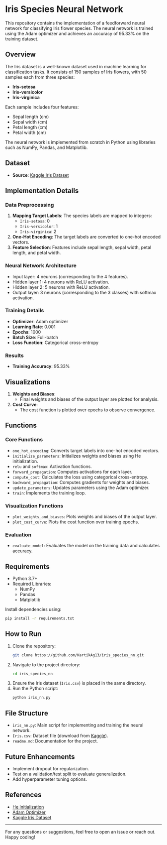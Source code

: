 # Iris Species Neural Network

This repository contains the implementation of a feedforward neural network for classifying Iris flower species. The neural network is trained using the Adam optimizer and achieves an accuracy of 95.33% on the training dataset.

## Overview
The Iris dataset is a well-known dataset used in machine learning for classification tasks. It consists of 150 samples of Iris flowers, with 50 samples each from three species:
- **Iris-setosa**
- **Iris-versicolor**
- **Iris-virginica**

Each sample includes four features:
- Sepal length (cm)
- Sepal width (cm)
- Petal length (cm)
- Petal width (cm)

The neural network is implemented from scratch in Python using libraries such as NumPy, Pandas, and Matplotlib.

## Dataset
- **Source**: [Kaggle Iris Dataset](https://www.kaggle.com/datasets/uciml/iris)

## Implementation Details
### Data Preprocessing
1. **Mapping Target Labels**: The species labels are mapped to integers:
   - `Iris-setosa`: 0
   - `Iris-versicolor`: 1
   - `Iris-virginica`: 2
2. **One-Hot Encoding**: The target labels are converted to one-hot encoded vectors.
3. **Feature Selection**: Features include sepal length, sepal width, petal length, and petal width.

### Neural Network Architecture
- Input layer: 4 neurons (corresponding to the 4 features).
- Hidden layer 1: 4 neurons with ReLU activation.
- Hidden layer 2: 5 neurons with ReLU activation.
- Output layer: 3 neurons (corresponding to the 3 classes) with softmax activation.

### Training Details
- **Optimizer**: Adam optimizer
- **Learning Rate**: 0.001
- **Epochs**: 1000
- **Batch Size**: Full-batch
- **Loss Function**: Categorical cross-entropy

### Results
- **Training Accuracy**: 95.33%

## Visualizations
1. **Weights and Biases**:
   - Final weights and biases of the output layer are plotted for analysis.
2. **Cost Curve**:
   - The cost function is plotted over epochs to observe convergence.

## Functions
### Core Functions
- `one_hot_encoding`: Converts target labels into one-hot encoded vectors.
- `initialize_parameters`: Initializes weights and biases using He initialization.
- `relu` and `softmax`: Activation functions.
- `forward_propagation`: Computes activations for each layer.
- `compute_cost`: Calculates the loss using categorical cross-entropy.
- `backward_propagation`: Computes gradients for weights and biases.
- `update_parameters`: Updates parameters using the Adam optimizer.
- `train`: Implements the training loop.

### Visualization Functions
- `plot_weights_and_biases`: Plots weights and biases of the output layer.
- `plot_cost_curve`: Plots the cost function over training epochs.

### Evaluation
- `evaluate_model`: Evaluates the model on the training data and calculates accuracy.

## Requirements
- Python 3.7+
- Required Libraries:
  - NumPy
  - Pandas
  - Matplotlib

Install dependencies using:
```bash
pip install -r requirements.txt
```

## How to Run
1. Clone the repository:
   ```bash
   git clone https://github.com/KartikAg13/iris_species_nn.git
   ```
2. Navigate to the project directory:
   ```bash
   cd iris_species_nn
   ```
3. Ensure the Iris dataset (`Iris.csv`) is placed in the same directory.
4. Run the Python script:
   ```bash
   python iris_nn.py
   ```

## File Structure
- `iris_nn.py`: Main script for implementing and training the neural network.
- `Iris.csv`: Dataset file (download from [Kaggle](https://www.kaggle.com/datasets/uciml/iris)).
- `readme.md`: Documentation for the project.

## Future Enhancements
- Implement dropout for regularization.
- Test on a validation/test split to evaluate generalization.
- Add hyperparameter tuning options.

## References
- [He Initialization](https://arxiv.org/abs/1502.01852)
- [Adam Optimizer](https://arxiv.org/abs/1412.6980)
- [Kaggle Iris Dataset](https://www.kaggle.com/datasets/uciml/iris)

---
For any questions or suggestions, feel free to open an issue or reach out. Happy coding!

